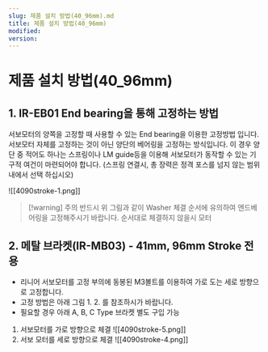 ```yaml
---
slug: 제품 설치 방법(40_96mm).md
title: 제품 설치 방법(40_96mm)
modified: 
version:
---
```

# 제품 설치 방법(40_96mm)
## 1. IR-EB01 End bearing을 통해 고정하는 방법
서보모터의 양쪽을 고정할 때 사용할 수 있는 End bearing을 이용한 고정방법 입니다. 서보모터 자체를 고정하는 것이 아닌 양단의 베어링을 고정하는 방식입니다. 이 경우 양단 중 적어도 하나는 스프링이나 LM guide등을 이용해 서보모터가 동작할 수 있는 기구적 여건이 마련되어야 합니다. (스프링 연결시, 총 장력은 정격 포스를 넘지 않는 범위내에서 선택 하십시오)

![[4090stroke-1.png]]

> [!warning] 주의 
> 반드시 위 그림과 같이 Washer 체결 순서에 유의하여 엔드베어링을 고정해주시기 바랍니다. 순서대로 체결하지 않을시 모터
## 2. 메탈 브라켓(IR-MB03) - 41mm, 96mm Stroke 전용
- 리니어 서보모터를 고정 부의에 동봉된 M3볼트를 이용하여 가로 도는 세로 방향으로 고정합니다.
- 고정 방법은 아래 그림 1. 2. 를 참조하시가 바랍니다.
- 필요할 경우 아래 A, B, C Type 브라켓 별도 구입 가능
1. 서보모터를 가로 방향으로 체결
   ![[4090stroke-5.png]]
2. 서보 모터를 세로 방향으로 체결
   ![[4090stroke-4.png]]
